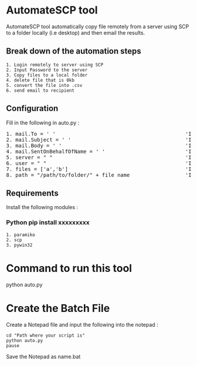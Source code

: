 # AutomateSCP tool

AutomateSCP tool automatically copy file remotely from a server using SCP to a folder locally (i.e desktop) and then email the results.

## Break down of the automation steps
````
1. Login remotely to server using SCP
2. Input Password to the server
3. Copy files to a local folder
4. delete file that is 0kb
5. convert the file into .csv
6. send email to recipient
````

## Configuration
Fill in the following in auto.py :
<pre>
1. mail.To = ' '                                          'Input email address of the recipient'
2. mail.Subject = ' '                                     'Input email subject name'
3. mail.Body = ' '                                        'Input body of the email'
4. mail.SentOnBehalfOfName = ' '                          'Input email address of the sender'
5. server = " "                                           'Input IP address of the server'
6. user = " "                                             'Input the username of the server'
7. files = ['a','b']                                      'Input the filename(s) of the files in the server'
8. path = "/path/to/folder/" + file_name                  'Input the folder path of the server'
</pre>

## Requirements
Install the following modules :
### Python pip install xxxxxxxxx
````
1. paramiko
2. scp 
3. pywin32
````

# Command to run this tool
python auto.py

# Create the Batch File
Create a Notepad file and input the following into the notepad :
```
cd "Path where your script is"
python auto.py
pause
```
Save the Notepad as name.bat
